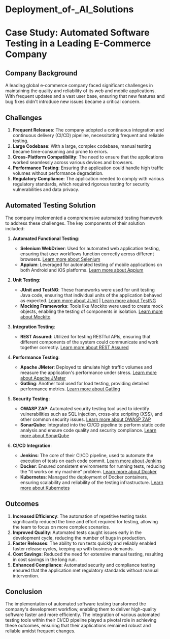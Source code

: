 # Deployment_of-_AI_Solutions

# Case Study: Automated Software Testing in a Leading E-Commerce Company

## Company Background
A leading global e-commerce company faced significant challenges in maintaining the quality and reliability of its web and mobile applications. With frequent updates and a vast user base, ensuring that new features and bug fixes didn't introduce new issues became a critical concern.

## Challenges
1. **Frequent Releases**: The company adopted a continuous integration and continuous delivery (CI/CD) pipeline, necessitating frequent and reliable testing.
2. **Large Codebase**: With a large, complex codebase, manual testing became time-consuming and prone to errors.
3. **Cross-Platform Compatibility**: The need to ensure that the applications worked seamlessly across various devices and browsers.
4. **Performance Testing**: Ensuring the application could handle high traffic volumes without performance degradation.
5. **Regulatory Compliance**: The application needed to comply with various regulatory standards, which required rigorous testing for security vulnerabilities and data privacy.

## Automated Testing Solution
The company implemented a comprehensive automated testing framework to address these challenges. The key components of their solution included:

1. **Automated Functional Testing**:
   - **Selenium WebDriver**: Used for automated web application testing, ensuring that user workflows function correctly across different browsers. [Learn more about Selenium](https://www.selenium.dev/)
   - **Appium**: Leveraged for automated testing of mobile applications on both Android and iOS platforms. [Learn more about Appium](https://appium.io/)

2. **Unit Testing**:
   - **JUnit and TestNG**: These frameworks were used for unit testing Java code, ensuring that individual units of the application behaved as expected. [Learn more about JUnit](https://junit.org/junit5/) | [Learn more about TestNG](https://testng.org/doc/)
   - **Mocking Frameworks**: Tools like Mockito were used to create mock objects, enabling the testing of components in isolation. [Learn more about Mockito](https://site.mockito.org/)

3. **Integration Testing**:
   - **REST Assured**: Utilized for testing RESTful APIs, ensuring that different components of the system could communicate and work together correctly. [Learn more about REST Assured](https://rest-assured.io/)

4. **Performance Testing**:
   - **Apache JMeter**: Deployed to simulate high traffic volumes and measure the application's performance under stress. [Learn more about Apache JMeter](https://jmeter.apache.org/)
   - **Gatling**: Another tool used for load testing, providing detailed performance metrics. [Learn more about Gatling](https://gatling.io/)

5. **Security Testing**:
   - **OWASP ZAP**: Automated security testing tool used to identify vulnerabilities such as SQL injection, cross-site scripting (XSS), and other common security issues. [Learn more about OWASP ZAP](https://www.zaproxy.org/)
   - **SonarQube**: Integrated into the CI/CD pipeline to perform static code analysis and ensure code quality and security compliance. [Learn more about SonarQube](https://www.sonarqube.org/)

6. **CI/CD Integration**:
   - **Jenkins**: The core of their CI/CD pipeline, used to automate the execution of tests on each code commit. [Learn more about Jenkins](https://www.jenkins.io/)
   - **Docker**: Ensured consistent environments for running tests, reducing the "it works on my machine" problem. [Learn more about Docker](https://www.docker.com/)
   - **Kubernetes**: Managed the deployment of Docker containers, ensuring scalability and reliability of the testing infrastructure. [Learn more about Kubernetes](https://kubernetes.io/)

## Outcomes
1. **Increased Efficiency**: The automation of repetitive testing tasks significantly reduced the time and effort required for testing, allowing the team to focus on more complex scenarios.
2. **Improved Quality**: Automated tests caught issues early in the development cycle, reducing the number of bugs in production.
3. **Faster Releases**: The ability to run tests quickly and reliably enabled faster release cycles, keeping up with business demands.
4. **Cost Savings**: Reduced the need for extensive manual testing, resulting in cost savings in the long run.
5. **Enhanced Compliance**: Automated security and compliance testing ensured that the application met regulatory standards without manual intervention.

## Conclusion
The implementation of automated software testing transformed the company's development workflow, enabling them to deliver high-quality software faster and more efficiently. The integration of various automated testing tools within their CI/CD pipeline played a pivotal role in achieving these outcomes, ensuring that their applications remained robust and reliable amidst frequent changes.
